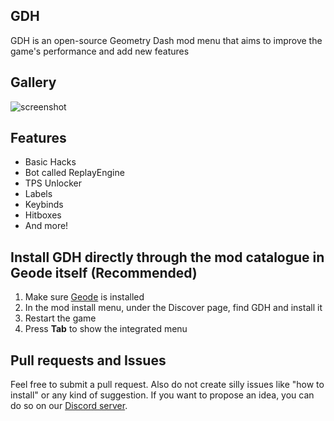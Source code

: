 ## GDH
GDH is an open-source Geometry Dash mod menu that aims to improve the game's performance and add new features
## Gallery
![screenshot](tobyadd.gdh/screenshot.png)
## Features
- Basic Hacks
- Bot called ReplayEngine
- TPS Unlocker
- Labels
- Keybinds
- Hitboxes
- And more!
## Install GDH directly through the mod catalogue in Geode itself (Recommended)
1. Make sure [Geode](https://geode-sdk.org/) is installed
2. In the mod install menu, under the Discover page, find GDH and install it
3. Restart the game
4. Press **Tab** to show the integrated menu
## Pull requests and Issues
Feel free to submit a pull request. Also do not create silly issues like "how to install" or any kind of suggestion. If you want to propose an idea, you can do so on our [Discord server](https://discord.gg/ahYEz4MAwP).

